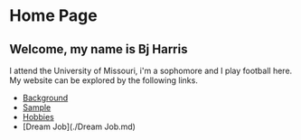 # Home Page
## Welcome, my name is Bj Harris
I attend the University of Missouri, i'm a sophomore and I play football here.
My website can be explored by the following links.
* [Background](./Background.md)
* [ Sample](./Sample.md)
* [Hobbies](./hobby.md)
* [Dream Job](./Dream Job.md)
